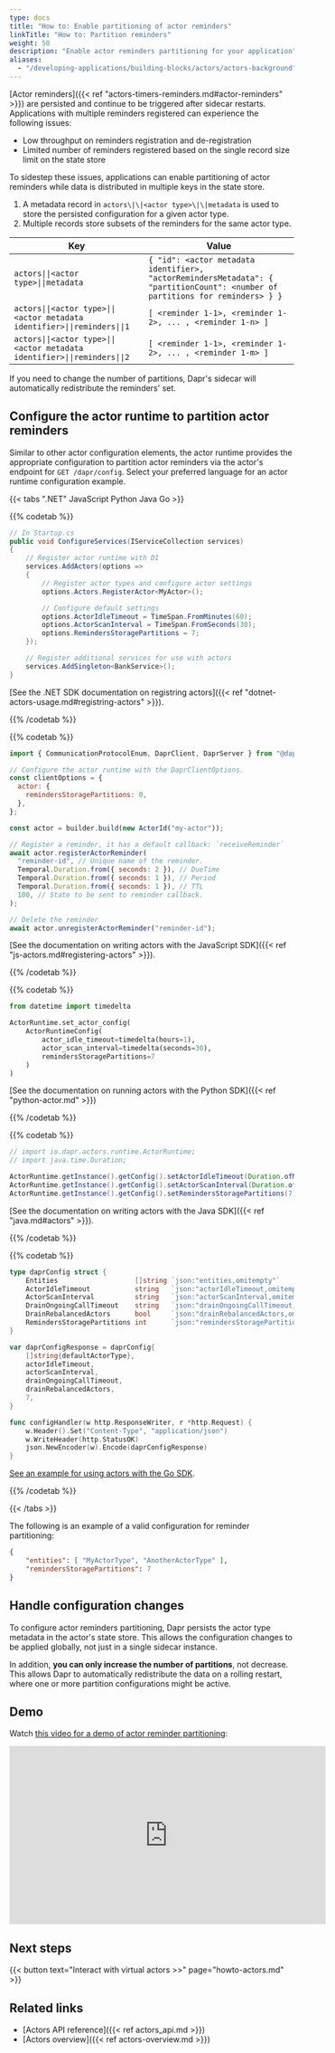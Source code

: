 ```yaml
---
type: docs
title: "How to: Enable partitioning of actor reminders"
linkTitle: "How to: Partition reminders"
weight: 50
description: "Enable actor reminders partitioning for your application"
aliases:
  - "/developing-applications/building-blocks/actors/actors-background"
---
```


[Actor reminders]({{< ref "actors-timers-reminders.md#actor-reminders" >}}) are persisted and continue to be triggered after sidecar restarts. Applications with multiple reminders registered can experience the following issues:

- Low throughput on reminders registration and de-registration
- Limited number of reminders registered based on the single record size limit on the state store

To sidestep these issues, applications can enable partitioning of actor reminders while data is distributed in multiple keys in the state store.

1. A metadata record in `actors\|\|<actor type>\|\|metadata` is used to store the persisted configuration for a given actor type. 
1. Multiple records store subsets of the reminders for the same actor type.

| Key         | Value       |
| ----------- | ----------- |
| `actors\|\|<actor type>\|\|metadata` | `{ "id": <actor metadata identifier>, "actorRemindersMetadata": { "partitionCount": <number of partitions for reminders> } }` |
| `actors\|\|<actor type>\|\|<actor metadata identifier>\|\|reminders\|\|1` | `[ <reminder 1-1>, <reminder 1-2>, ... , <reminder 1-n> ]` |
| `actors\|\|<actor type>\|\|<actor metadata identifier>\|\|reminders\|\|2` | `[ <reminder 1-1>, <reminder 1-2>, ... , <reminder 1-m> ]` |

If you need to change the number of partitions, Dapr's sidecar will automatically redistribute the reminders' set.

## Configure the actor runtime to partition actor reminders

Similar to other actor configuration elements, the actor runtime provides the appropriate configuration to partition actor reminders via the actor's endpoint for `GET /dapr/config`. Select your preferred language for an actor runtime configuration example.

{{< tabs ".NET" JavaScript Python Java Go >}}

{{% codetab %}}

<!--dotnet-->

```csharp
// In Startup.cs
public void ConfigureServices(IServiceCollection services)
{
    // Register actor runtime with DI
    services.AddActors(options =>
    {
        // Register actor types and configure actor settings
        options.Actors.RegisterActor<MyActor>();

        // Configure default settings
        options.ActorIdleTimeout = TimeSpan.FromMinutes(60);
        options.ActorScanInterval = TimeSpan.FromSeconds(30);
        options.RemindersStoragePartitions = 7;
    });

    // Register additional services for use with actors
    services.AddSingleton<BankService>();
}
```

[See the .NET SDK documentation on registring actors]({{< ref "dotnet-actors-usage.md#registring-actors" >}}).

{{% /codetab %}}

{{% codetab %}}
<!--javascript-->

```js
import { CommunicationProtocolEnum, DaprClient, DaprServer } from "@dapr/dapr";

// Configure the actor runtime with the DaprClientOptions.
const clientOptions = {
  actor: {
    remindersStoragePartitions: 0,
  },
};

const actor = builder.build(new ActorId("my-actor"));

// Register a reminder, it has a default callback: `receiveReminder`
await actor.registerActorReminder(
  "reminder-id", // Unique name of the reminder.
  Temporal.Duration.from({ seconds: 2 }), // DueTime
  Temporal.Duration.from({ seconds: 1 }), // Period
  Temporal.Duration.from({ seconds: 1 }), // TTL
  100, // State to be sent to reminder callback.
);

// Delete the reminder
await actor.unregisterActorReminder("reminder-id");
```

[See the documentation on writing actors with the JavaScript SDK]({{< ref "js-actors.md#registering-actors" >}}).

{{% /codetab %}}

{{% codetab %}}

<!--python-->

```python
from datetime import timedelta

ActorRuntime.set_actor_config(
    ActorRuntimeConfig(
        actor_idle_timeout=timedelta(hours=1),
        actor_scan_interval=timedelta(seconds=30),
        remindersStoragePartitions=7
    )
)
```

[See the documentation on running actors with the Python SDK]({{< ref "python-actor.md" >}})

{{% /codetab %}}

{{% codetab %}}
<!--java-->

```java
// import io.dapr.actors.runtime.ActorRuntime;
// import java.time.Duration;

ActorRuntime.getInstance().getConfig().setActorIdleTimeout(Duration.ofMinutes(60));
ActorRuntime.getInstance().getConfig().setActorScanInterval(Duration.ofSeconds(30));
ActorRuntime.getInstance().getConfig().setRemindersStoragePartitions(7);
```

[See the documentation on writing actors with the Java SDK]({{< ref "java.md#actors" >}}).

{{% /codetab %}}

{{% codetab %}}
<!--go-->

```go
type daprConfig struct {
	Entities                   []string `json:"entities,omitempty"`
	ActorIdleTimeout           string   `json:"actorIdleTimeout,omitempty"`
	ActorScanInterval          string   `json:"actorScanInterval,omitempty"`
	DrainOngoingCallTimeout    string   `json:"drainOngoingCallTimeout,omitempty"`
	DrainRebalancedActors      bool     `json:"drainRebalancedActors,omitempty"`
	RemindersStoragePartitions int      `json:"remindersStoragePartitions,omitempty"`
}

var daprConfigResponse = daprConfig{
	[]string{defaultActorType},
	actorIdleTimeout,
	actorScanInterval,
	drainOngoingCallTimeout,
	drainRebalancedActors,
	7,
}

func configHandler(w http.ResponseWriter, r *http.Request) {
	w.Header().Set("Content-Type", "application/json")
	w.WriteHeader(http.StatusOK)
	json.NewEncoder(w).Encode(daprConfigResponse)
}
```

[See an example for using actors with the Go SDK](https://github.com/dapr/go-sdk/tree/main/examples/actor).

{{% /codetab %}}

{{< /tabs >}}

The following is an example of a valid configuration for reminder partitioning:

```json
{
	"entities": [ "MyActorType", "AnotherActorType" ],
	"remindersStoragePartitions": 7
}
```

## Handle configuration changes

To configure actor reminders partitioning, Dapr persists the actor type metadata in the actor's state store. This allows the configuration changes to be applied globally, not just in a single sidecar instance. 

In addition, **you can only increase the number of partitions**, not decrease. This allows Dapr to automatically redistribute the data on a rolling restart, where one or more partition configurations might be active.

## Demo

Watch [this video for a demo of actor reminder partitioning](https://youtu.be/ZwFOEUYe1WA?t=1493):

<div class="embed-responsive embed-responsive-16by9">
<iframe width="560" height="315" src="https://www.youtube-nocookie.com/embed/ZwFOEUYe1WA?start=1495" title="YouTube video player" frameborder="0" allow="accelerometer; autoplay; clipboard-write; encrypted-media; gyroscope; picture-in-picture" allowfullscreen></iframe>

## Next steps

{{< button text="Interact with virtual actors >>" page="howto-actors.md" >}}

## Related links

- [Actors API reference]({{< ref actors_api.md >}})
- [Actors overview]({{< ref actors-overview.md >}})